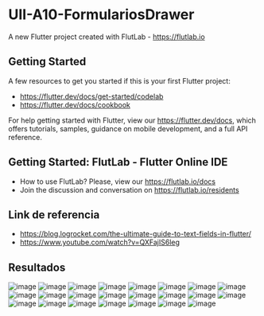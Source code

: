 # UII-A10-FormulariosDrawer

A new Flutter project created with FlutLab - https://flutlab.io

## Getting Started

A few resources to get you started if this is your first Flutter project:

- https://flutter.dev/docs/get-started/codelab
- https://flutter.dev/docs/cookbook

For help getting started with Flutter, view our
https://flutter.dev/docs, which offers tutorials,
samples, guidance on mobile development, and a full API reference.

## Getting Started: FlutLab - Flutter Online IDE

- How to use FlutLab? Please, view our https://flutlab.io/docs
- Join the discussion and conversation on https://flutlab.io/residents

## Link de referencia
- https://blog.logrocket.com/the-ultimate-guide-to-text-fields-in-flutter/
- https://www.youtube.com/watch?v=QXFajIS6leg

## Resultados
![image](https://github.com/GarciaJ128/UII-A10-FormuDrawer/assets/143743623/a4e7ca44-1b90-45a6-a565-0c61e43c13b9)
![image](https://github.com/GarciaJ128/UII-A10-FormuDrawer/assets/143743623/498e6879-dc7e-45de-a639-dd9d0675accf)
![image](https://github.com/GarciaJ128/UII-A10-FormuDrawer/assets/143743623/3b797211-0781-448d-86e6-a0f922030d5f)
![image](https://github.com/GarciaJ128/UII-A10-FormuDrawer/assets/143743623/d548ec0e-431e-4418-850b-6d26ad126edd)
![image](https://github.com/GarciaJ128/UII-A10-FormuDrawer/assets/143743623/166d7514-c98f-4d03-8877-853b0d5b2457)
![image](https://github.com/GarciaJ128/UII-A10-FormuDrawer/assets/143743623/0ccdce9e-722c-4bd5-91d1-57021b48a1b4)
![image](https://github.com/GarciaJ128/UII-A10-FormuDrawer/assets/143743623/a07be924-8bfd-46bb-bdb4-6ed6276fb1be)
![image](https://github.com/GarciaJ128/UII-A10-FormuDrawer/assets/143743623/fc5b4c24-0fa6-49f6-bdf5-eef58132ce30)
![image](https://github.com/GarciaJ128/UII-A10-FormuDrawer/assets/143743623/611f279b-289a-47d5-bb83-cc5b255e0b30)
![image](https://github.com/GarciaJ128/UII-A10-FormuDrawer/assets/143743623/7f0e03dd-eef5-49c3-af04-2f20a94cd746)
![image](https://github.com/GarciaJ128/UII-A10-FormuDrawer/assets/143743623/48df46bd-5726-47df-ac4e-aca38008ce31)
![image](https://github.com/GarciaJ128/UII-A10-FormuDrawer/assets/143743623/1d5def2c-5c10-4696-b643-976e42fc50e8)
![image](https://github.com/GarciaJ128/UII-A10-FormuDrawer/assets/143743623/d7e32618-6ad0-488d-bcb8-cb5f0bc6eac6)
![image](https://github.com/GarciaJ128/UII-A10-FormuDrawer/assets/143743623/d07d3fce-8aeb-49e0-ab3e-05b5b5ae04b9)
![image](https://github.com/GarciaJ128/UII-A10-FormuDrawer/assets/143743623/027fe2ba-e8e3-421c-bf3c-d1d5890e1730)
![image](https://github.com/GarciaJ128/UII-A10-FormuDrawer/assets/143743623/872589ee-4af8-4b4e-b7aa-ca839cb4bf26)
![image](https://github.com/GarciaJ128/UII-A10-FormuDrawer/assets/143743623/8367699e-4951-4b86-b271-cda9b6e66684)
![image](https://github.com/GarciaJ128/UII-A10-FormuDrawer/assets/143743623/1b660f9e-c28e-42e6-84f4-570858f515e9)
![image](https://github.com/GarciaJ128/UII-A10-FormuDrawer/assets/143743623/826c207d-3a7e-4507-9741-5c5cb8bbdcd1)
![image](https://github.com/GarciaJ128/UII-A10-FormuDrawer/assets/143743623/d93aff1d-fedc-44cc-be2e-1a62c903282e)
![image](https://github.com/GarciaJ128/UII-A10-FormuDrawer/assets/143743623/3ef2b01a-50ea-4df4-bff9-c4429c102d06)
![image](https://github.com/GarciaJ128/UII-A10-FormuDrawer/assets/143743623/05ec74d5-ee43-4015-86d5-2cca7901786e)
![image](https://github.com/GarciaJ128/UII-A10-FormuDrawer/assets/143743623/ed3523ee-f691-40e7-a816-00c35d70d935)




